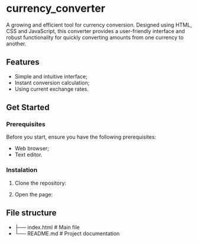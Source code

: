 # currency_converter
A growing and efficient tool for currency conversion. Designed using HTML, CSS and JavaScript, this converter provides a user-friendly interface and robust functionality for quickly converting amounts from one currency to another.
## Features
* Simple and intuitive interface;
* Instant conversion calculation;
* Using current exchange rates.
## Get Started
### Prerequisites
Before you start, ensure you have the following prerequisites:
* Web browser;
* Text editor.
### Instalation
1. Clone the repository:

2. Open the page:

## File structure
* ├── index.html # Main file
* └── README.md # Project documentation
